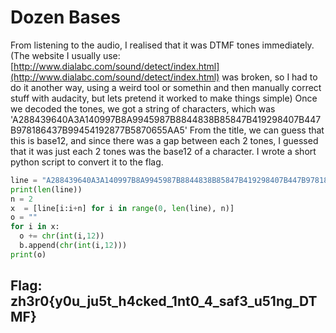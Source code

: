 # Dozen Bases

From listening to the audio, I realised that it was DTMF tones immediately. \(The website I usually use: [http://www.dialabc.com/sound/detect/index.html](http://www.dialabc.com/sound/detect/index.html) was broken, so I had to do it another way, using a weird tool or somethin and then manually correct stuff with audacity, but lets pretend it worked to make things simple\) Once we decoded the tones, we got a string of characters, which was 'A288439640A3A140997B8A9945987B8844838B85847B419298407B447B978186437B99454192877B5870655AA5' From the title, we can guess that this is base12, and since there was a gap between each 2 tones, I guessed that it was just each 2 tones was the base12 of a character. I wrote a short python script to convert it to the flag.

```python
line = "A288439640A3A140997B8A9945987B8844838B85847B419298407B447B978186437B99454192877B5870655AA5"
print(len(line))
n = 2
x  = [line[i:i+n] for i in range(0, len(line), n)]
o = ""
for i in x:
  o += chr(int(i,12))
  b.append(chr(int(i,12)))
print(o)
```

## Flag: zh3r0{y0u\_ju5t\_h4cked\_1nt0\_4\_saf3\_u51ng\_DTMF}


